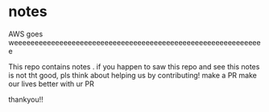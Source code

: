 # notes
AWS goes weeeeeeeeeeeeeeeeeeeeeeeeeeeeeeeeeeeeeeeeeeeeeeeeeeeeeeeeeeeee

This repo contains notes . if you happen to saw this repo and see this notes is not tht good,
pls think about helping us by contributing! make a PR make our lives better with ur PR

thankyou!!

